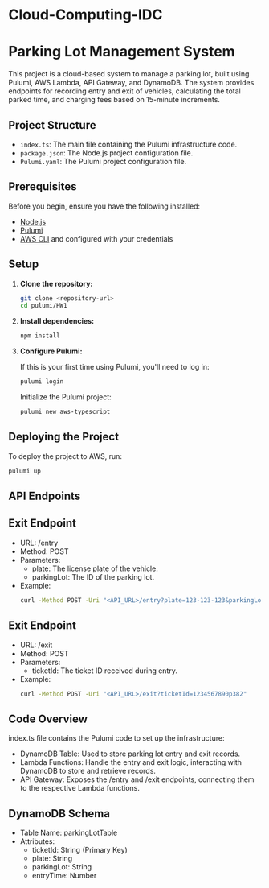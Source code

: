 ﻿# Cloud-Computing-IDC

# Parking Lot Management System

This project is a cloud-based system to manage a parking lot, built using Pulumi, AWS Lambda, API Gateway, and DynamoDB. The system provides endpoints for recording entry and exit of vehicles, calculating the total parked time, and charging fees based on 15-minute increments.

## Project Structure

- `index.ts`: The main file containing the Pulumi infrastructure code.
- `package.json`: The Node.js project configuration file.
- `Pulumi.yaml`: The Pulumi project configuration file.

## Prerequisites

Before you begin, ensure you have the following installed:

- [Node.js](https://nodejs.org/)
- [Pulumi](https://www.pulumi.com/docs/get-started/install/)
- [AWS CLI](https://aws.amazon.com/cli/) and configured with your credentials

## Setup

1. **Clone the repository:**

    ```sh
    git clone <repository-url>
    cd pulumi/HW1
    ```

2. **Install dependencies:**

    ```sh
    npm install
    ```

3. **Configure Pulumi:**

    If this is your first time using Pulumi, you'll need to log in:

    ```sh
    pulumi login
    ```

    Initialize the Pulumi project:

    ```sh
    pulumi new aws-typescript
    ```

## Deploying the Project

To deploy the project to AWS, run:

```sh
pulumi up
```
## API Endpoints

## Exit Endpoint

- URL: /entry
- Method: POST
- Parameters:
    - plate: The license plate of the vehicle.
    - parkingLot: The ID of the parking lot.
- Example:
    ```sh
    curl -Method POST -Uri "<API_URL>/entry?plate=123-123-123&parkingLot=382"
    ```

## Exit Endpoint

- URL: /exit
- Method: POST
- Parameters:
    - ticketId: The ticket ID received during entry.
- Example:
    ```sh
    curl -Method POST -Uri "<API_URL>/exit?ticketId=1234567890p382"
    ```

## Code Overview

index.ts file contains the Pulumi code to set up the infrastructure:

- DynamoDB Table: Used to store parking lot entry and exit records.
- Lambda Functions: Handle the entry and exit logic, interacting with DynamoDB to store and retrieve records.
- API Gateway: Exposes the /entry and /exit endpoints, connecting them to the respective Lambda functions.

## DynamoDB Schema

- Table Name: parkingLotTable
- Attributes:
    - ticketId: String (Primary Key)
    - plate: String
    - parkingLot: String
    - entryTime: Number
 
